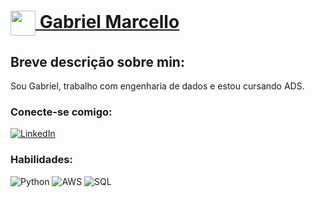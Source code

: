 <h1>
    <a href="https://www.dio.me/users/gabrielmnsilva2015">
     <img align="center" width="40px" src="https://hermes.digitalinnovation.one/assets/diome/logo-minimized.png">
 Gabriel Marcello
</a>


<h2>Breve descrição sobre min:
</h2>
Sou Gabriel, trabalho com engenharia de dados e estou cursando ADS.


### Conecte-se comigo:
[![LinkedIn](https://img.shields.io/badge/-LinkedIn-000?style=for-the-badge&logo=linkedin&logoColor=30A3DC)](https://www.linkedin.com/in/gabriel-marcello-91563b208/)

### Habilidades:
![Python](https://img.shields.io/badge/python-3670A0?style=for-the-badge&logo=python&logoColor=ffdd54)
![AWS](https://img.shields.io/badge/AWS-%23FF9900.svg?style=for-the-badge&logo=amazon-aws&logoColor=30A3DC)
![SQL](https://custom-icon-badges.herokuapp.com/badge/SQL-025E8C.svg?logo=database&logoColor=white)
 
